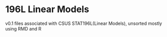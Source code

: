 # 196L Linear Models
v0.1
files associated with CSUS STAT196L(Linear Models), unsorted
mostly using RMD and R
